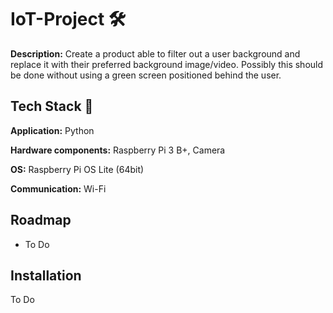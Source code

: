 
# IoT-Project 🛠
**Description:**
Create a product able to filter out a user background and replace it with their preferred background image/video. Possibly this should be done without using a green screen positioned behind the user. 


## Tech Stack 🚀 

**Application:** Python

**Hardware components:** Raspberry Pi 3 B+, Camera

**OS:** Raspberry Pi OS Lite (64bit) 

**Communication:** Wi-Fi



## Roadmap 

- To Do


## Installation
To Do
```bash
```
    

